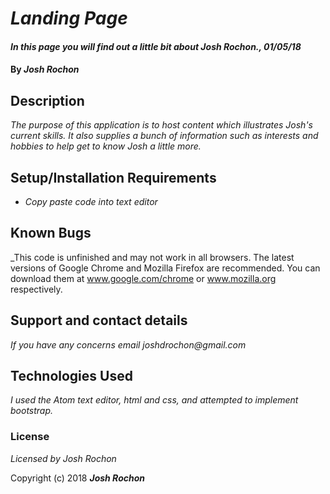 # _Landing Page_

#### _In this page you will find out a little bit about Josh Rochon., 01/05/18_

#### By _**Josh Rochon**_

## Description

_The purpose of this application is to host content which illustrates Josh's current skills. It also supplies a bunch of information such as interests and hobbies to help get to know Josh a little more._

## Setup/Installation Requirements

* _Copy paste code into text editor_

## Known Bugs

_This code is unfinished and may not work in all browsers. The latest versions of Google Chrome and Mozilla Firefox are recommended. You can download them at www.google.com/chrome or www.mozilla.org respectively.

## Support and contact details

_If you have any concerns email joshdrochon@gmail.com_

## Technologies Used

_I used the Atom text editor, html and css, and attempted to implement bootstrap._

### License

*Licensed by Josh Rochon*

Copyright (c) 2018 **_Josh Rochon_**
